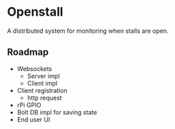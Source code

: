 # Openstall

A distributed system for monitoring when stalls are open.

## Roadmap

- Websockets
    - Server impl
    - Client impl
- Client registration
    - http request
- rPi GPIO
- Bolt DB impl for saving state
- End user UI